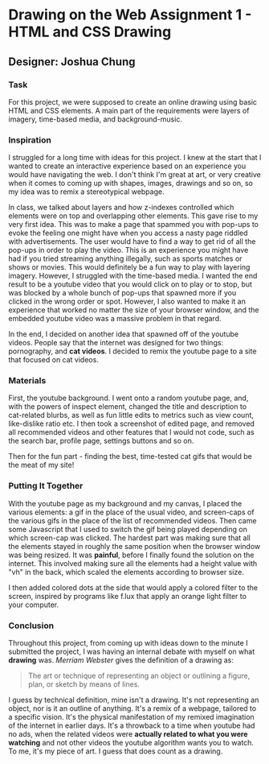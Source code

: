 # Drawing on the Web Assignment 1 - HTML and CSS Drawing
## Designer: Joshua Chung

### Task
For this project, we were supposed to create an online drawing using basic HTML and CSS elements. A main part of the requirements were layers of imagery, time-based media, and background-music.

### Inspiration
I struggled for a long time with ideas for this project. I knew at the start that I wanted to create an interactive experience based on an experience you would have navigating the web.
I don't think I'm great at art, or very creative when it comes to coming up with shapes, images, drawings and so on, so my idea was to remix a stereotypical webpage.

In class, we talked about layers and how z-indexes controlled which elements were on top and overlapping other elements. This gave rise to my very first idea.
This was to make a page that spammed you with pop-ups to evoke the feeling one might have when you access a nasty page riddled with advertisements.
The user would have to find a way to get rid of all the pop-ups in order to play the video. This is an experience you might have had if you tried streaming anything illegally, such as sports matches or shows or movies.
This would definitely be a fun way to play with layering imagery. However, I struggled with the time-based media.
I wanted the end result to be a youtube video that you would click on to play or to stop, but was blocked by a whole bunch of pop-ups that spawned more if you clicked in the wrong order or spot.
However, I also wanted to make it an experience that worked no matter the size of your browser window, and the embedded youtube video was a massive problem in that regard.

In the end, I decided on another idea that spawned off of the youtube videos.
People say that the internet was designed for two things: pornography, and **cat videos**.
I decided to remix the youtube page to a site that focused on cat videos.

### Materials
First, the youtube background. I went onto a random youtube page, and, with the powers of inspect element, changed the title and description to cat-related blurbs, as well as fun little edits to metrics such as view count, like-dislike ratio etc.
I then took a screenshot of edited page, and removed all recommended videos and other features that I would not code, such as the search bar, profile page, settings buttons and so on.

Then for the fun part - finding the best, time-tested cat gifs that would be the meat of my site!

### Putting It Together
With the youtube page as my background and my canvas, I placed the various elements: a gif in the place of the usual video, and screen-caps of the various gifs in the place of the list of recommended videos.
Then came some Javascript that I used to switch the gif being played depending on which screen-cap was clicked.
The hardest part was making sure that all the elements stayed in roughly the same position when the browser window was being resized.
It was **painful**, before I finally found the solution on the internet. This involved making sure all the elements had a height value with "vh" in the back, which scaled the elements according to browser size.

I then added colored dots at the side that would apply a colored filter to the screen, inspired by programs like f.lux that apply an orange light filter to your computer.

### Conclusion
Throughout this project, from coming up with ideas down to the minute I submitted the project, I was having an internal debate with myself on what **drawing** was.
*Merriam Webster* gives the definition of a drawing as:
> The art or technique of representing an object or outlining a figure, plan, or sketch by means of lines.

I guess by technical definition, mine isn't a drawing. It's not representing an object, nor is it an outline of anything. It's a remix of a webpage, tailored to a specific vision.
It's the physical manifestation of my remixed imagination of the internet in earlier days.
It's a throwback to a time when youtube had no ads, when the related videos were **actually related to what you were watching** and not other videos the youtube algorithm wants you to watch.
To me, it's my piece of art. I guess that does count as a drawing.
